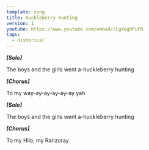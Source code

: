 ```yaml
---
template: song
title: Huckleberry Hunting
version: 1
youtube: https://www.youtube.com/embed/cLgXqqUPuF0
tags:
  - Historical
---
```

***\[Solo]***

The boys and the girls went a-huckleberry hunting

***\[Chorus]***

To my way-ay-ay-ay-ay-ay yah

***\[Solo]***

The boys and the girls went a-huckleberry hunting

***\[Chorus]***

To my Hilo, my Ranzoray